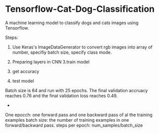 # Tensorflow-Cat-Dog-Classification
A machine learning model to classify dogs and cats images using Tensorflow. 


Steps:
1. Use Keras's ImageDataGenerator to convert rgb images into array of number, specifiy batch size, specify class mode.

2. Preparing layers in CNN
3.train model
4. get accuracy 
5. test model

Batch size is 64 and run with 25 epochs.
The final validation accruacy reaches 0.76 and the final validation loss reaches 0.49.


*
One epocch: one forward pass and one backward pass of al the training examples
batch size: the number of training examples in one forward/backward pass.
steps per epoch: num_samples/batch_size



